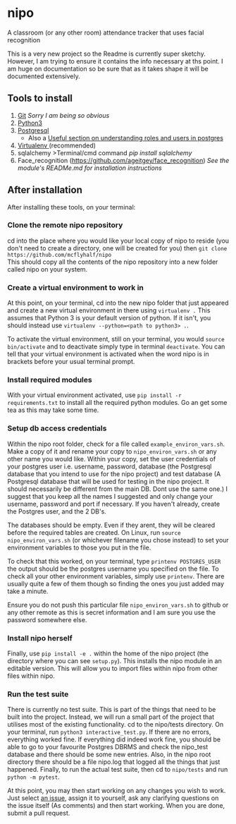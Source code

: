 # nipo
A classroom (or any other room) attendance tracker that uses facial recognition

This is a very new project so the Readme is currently super sketchy. However, I am trying to ensure it contains the info necessary at ths point. I am huge on documentation so be sure that as it takes shape it will be documented extensively.

## Tools to install
1. [Git](https://www.atlassian.com/git/tutorials/install-git) *Sorry I am being so obvious*
1. [Python3](https://www.python.org/downloads/)
1. [Postgresql](https://www.postgresql.org/download/)
	* Also a [Useful section on understanding roles and users in postgres](https://www.digitalocean.com/community/tutorials/how-to-use-roles-and-manage-grant-permissions-in-postgresql-on-a-vps--2#how-to-log-in-as-a-different-user-in-postgresql)
1. [Virtualenv ](https://help.dreamhost.com/hc/en-us/articles/115000695551-Installing-and-using-virtualenv-with-Python-3)(recommended)
1. sqlalchemy >Terminal/cmd command *pip install sqlalchemy*
1. Face_recognition (https://github.com/ageitgey/face_recognition) *See the module's READMe.md for installation instructions*

## After installation
After installing these tools, on your terminal:

### Clone the remote nipo repository
cd into the place where you would like your local copy of nipo to reside (you don't need to create a directory, one will be created for you) then
 ```git clone https://github.com/mcflyhalf/nipo ```  
This should copy all the contents of the nipo repository into a new folder called nipo on your system.

### Create a virtual environment to work in
At this point, on your terminal, cd into the new nipo folder that just appeared and create a new virtual environment in there using ```virtualenv .``` This assumes that Python 3 is your default version of python. If it isn't, you should instead use ```virtualenv --python=<path to python3> .```.

To activate the virtual environment, still on your terminal, you would ```source bin/activate``` and to deactivate simply type in terminal ```deactivate```. You can tell that your virtual environment is activated when the word nipo is in brackets before your usual terminal prompt.

### Install required modules
With your virtual environment activated, use ```pip install -r requirements.txt``` to install all the required python modules. Go an get some tea as this may take some time. 

### Setup db access credentials
Within the nipo root folder, check for a file called ```example_environ_vars.sh```. Make a copy of it and rename your copy to ```nipo_environ_vars.sh``` or any other name you would like. Within your copy, set the user credentials of your postgres user i.e. username, password, database (the Postgresql database that you intend to use for the nipo project) and test database (A Postgresql database that will be used for testing in the nipo project. It should necessarily be different from the main DB. Dont use the same one.) I suggest that you keep all the names I suggested and only change your username, password and port if necessary.
If you haven't already, create the Postgres user, and the 2 DB's.

The databases should be empty. Even if they arent, they will be cleared before the required tables are created. On Linux, run ```source nipo_environ_vars.sh``` (or whichever filename you chose instead) to set your environment variables to those you put in the file. 

To check that this worked, on your terminal, type ```printenv POSTGRES_USER``` the output should be the postgres username you specified on the file. To check all your other environment variables, simply use ```printenv```. There are usually quite a few of them though so finding the ones you just added may take a minute.

Ensure you do not push this particular file ```nipo_environ_vars.sh``` to github or any other remote as this is secret information and I am sure you use the password somewhere else.


### Install nipo herself
Finally, use ```pip install -e .``` within the home of the nipo project (the directory where you can see ```setup.py```). This installs the nipo module in an editable version. This will allow you to import files within nipo from other files within nipo.


### Run the test suite
There is currently no test suite. This is part of the things that need to be built into the project. Instead, we will run a small part of the project that utilises most of the existing functionality.
 cd to the nipo/tests directory. On your terminal, run ```python3 interactive_test.py```. If there are no errors, everything worked fine. If everything did indeed work fine, you should be able to go to your favourite Postgres DBRMS and check the nipo_test database and there should be some new entries. Also, in the nipo root directory there should be a file nipo.log that logged all the things that just happened.
 Finally, to run the actual test suite, then cd to ```nipo/tests``` and run ```python -m pytest```.

At this point, you may then start working on any changes you wish to work. Just select [an issue](https://github.com/mcflyhalf/nipo/issues), assign it to yourself, ask any clarifying questions on the issue itself (As comments) and then start working. When you are done, submit a pull request.


